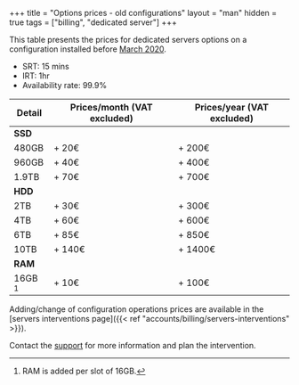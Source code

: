+++
title = "Options prices - old configurations"
layout = "man"
hidden = true
tags = ["billing", "dedicated server"]
+++

This table presents the prices for dedicated servers options on a configuration installed before [March 2020](https://blog.alwaysdata.com/2020/03/03/harderware-better-faster-stronger/).

* SRT: 15 mins
* IRT: 1hr
* Availability rate: 99.9%

| Detail    | Prices/month (VAT excluded) | Prices/year (VAT excluded) |
| --------- | --------------------------- | -------------------------- |
| **SSD**   |                             |                            |
| 480GB     | + 20€                       | + 200€                     |
| 960GB     | + 40€                       | + 400€                     |
| 1.9TB     | + 70€                       | + 700€                     |
| **HDD**   |                             |                            |
| 2TB       | + 30€                       | + 300€                     |
| 4TB       | + 60€                       | + 600€                     |
| 6TB       | + 85€                       | + 850€                     |
| 10TB      | + 140€                      | + 1400€                    |
| **RAM**   |                             |                            |
| 16GB [^1] | + 10€                       | + 100€                     |

Adding/change of configuration operations prices are available in the [servers interventions page]({{< ref "accounts/billing/servers-interventions" >}}).

Contact the [support](https://admin.alwaysdata.com/support/add/) for more information and plan the intervention.

[^1]: RAM is added per slot of 16GB.
